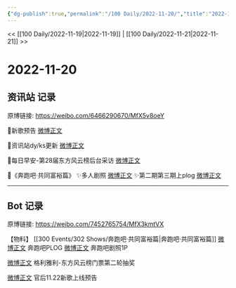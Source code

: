 ```yaml
---
{"dg-publish":true,"permalink":"/100 Daily/2022-11-20/","title":"2022-11-20","created":"2022-11-20T23:54:42.000+08:00","updated":"2023-04-11T14:46:32.000+08:00"}
---
```



<< [[100 Daily/2022-11-19\|2022-11-19]] | [[100 Daily/2022-11-21\|2022-11-21]] >>

# 2022-11-20

## 资讯站 记录

原博链接: https://weibo.com/6466290670/MfX5v8oeY

🌟新歌预告 [微博正文](https://m.weibo.cn/6466290670/4837962821145902)

🌟资讯站dy/ks更新 [微博正文](https://m.weibo.cn/6466290670/4837953367444905)

🌟每日早安-第28届东方风云榜后台采访 [微博正文](https://m.weibo.cn/6466290670/4837801197569822)

🌟《奔跑吧·共同富裕篇》
✨多人剧照 [微博正文](https://m.weibo.cn/6466290670/4837869765526835)
✨第二期第三期上plog [微博正文](https://m.weibo.cn/6466290670/4837852896824415)

---
## Bot 记录

原博链接: https://weibo.com/7452765754/MfX3kmtVX

【物料】
[[300 Events/302 Shows/奔跑吧·共同富裕篇\|奔跑吧·共同富裕篇]]
[微博正文](https://weibo.com/detail/4837850266734745) 奔跑吧PLOG
[微博正文](https://weibo.com/detail/4837860786834631) 奔跑吧剧照1P

[微博正文](https://weibo.com/detail/4837886756914692) 格利雅利-东方风云榜门票第二轮抽奖

[微博正文](https://weibo.com/detail/4837960987706887) 官后11.22新歌上线预告
